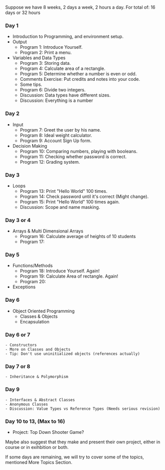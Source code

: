 Suppose we have 8 weeks, 2 days a week, 2 hours a day.
For total of: 16 days or 32 hours
### Day 1
- Introduction to Programming, and environment setup.
- Output
    - Program 1: Introduce Yourself.
    - Program 2: Print a menu.
- Variables and Data Types
    - Program 3: Storing data.
    - Program 4: Calculate area of a rectangle.
    - Program 5: Determine whether a number is even or odd.
    - Comments Exercise: Put credits and notes into your code.
    - Some tips.
    - Program 6: Divide two integers.
    - Discussion: Data types have different sizes.
    - Discussion: Everything is a number

### Day 2
- Input
    - Program 7: Greet the user by his name.
    - Program 8: Ideal weight calculator.
    - Program 9: Account Sign Up form.
- Decision Making
    - Program 10: Comparing numbers, playing with booleans.
    - Program 11: Checking whether password is correct.
    - Program 12: Grading system.
### Day 3 
- Loops
    - Program 13: Print "Hello World" 100 times.
    - Program 14: Check password until it's correct (Might change).
    - Program 15: Print "Hello World" 100 times again.
    - Discussion: Scope and name masking.
### Day 3 or 4
- Arrays & Multi Dimensional Arrays
    - Program 16: Calculate average of heights of 10 students
    - Program 17:
### Day 5
- Functions/Methods
    - Program 18: Introduce Yourself. Again!
    - Program 19: Calculate Area of rectangle. Again!
    - Program 20: 
- Exceptions

### Day 6
- Object Oriented Programming
    - Classes & Objects
    - Encapsulation

### Day 6 or 7
    - Constructors
    - More on Classes and Objects
    - Tip: Don't use uninitialized objects (references actually)
### Day 7 or 8
    - Inheritance & Polymorphism
### Day 9
    - Interfaces & Abstract Classes
    - Anonymous Classes
    - Discussion: Value Types vs Reference Types (Needs serious revision)

### Day 10 to 13, (Max to 16)
- Project: Top Down Shooter Game?

Maybe also suggest that they make and present their own project, either in course or in exihbition or both.

If some days are remaining, we will try to cover some of the topics, mentioned More Topics Section.